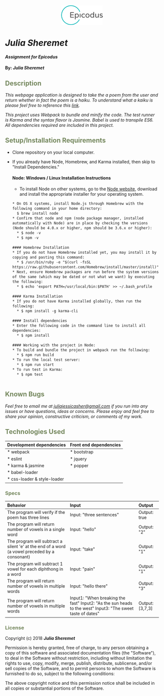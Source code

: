 <p align="center"><img width=27% src="https://github.com/juliajessica/template-webpack-karma/blob/master/media/epicodus_logo.png"></p>

# _Julia Sheremet_

#### _Assignment for Epicodus_

#### By: _**Julia Sheremet**_

## <span style="color:#74875d;">Description</span>

_This webpage application is designed to take the a poem from the user and return whether in fact the poem is a haiku. To understand what a kaiku is please feel free to reference this <a href="https://en.wikipedia.org/wiki/Haiku">link</a>._

_This project uses Webpack to bundle and minify the code. The test runner is Karma and the syntax flavor is Jasmine. Babel is used to transpile ES6. All dependencies required are included in this project._

## <span style="color:#74875d;">Setup/Installation Requirements</span>

* Clone repository on your local computer.
* If you already have Node, Homebrew, and Karma installed, then skip to "Install Dependencies."

  #### Node: Windows / Linux Installation Instructions
  * To install Node on other systems, go to the <a href="https://nodejs.org/en/">Node website</a>, download and install the appropriate installer for your operating system.

  ```Node: OSX Installation Instructions
  * On OS X systems, install Node.js through Homebrew with the following command in your home directory:
    $ brew install node
  * Confirm that node and npm (node package manager, installed automatically with Node) are in place by checking the versions (Node should be 4.0.x or higher, npm should be 3.6.x or higher):
    * $ node -v
    * $ npm -v

  #### Homebrew Installation
  * If you do not have Homebrew installed yet, you may install it by copying and pasting this command:
    * $ /usr/bin/ruby -e "$(curl -fsSL https://raw.githubusercontent.com/Homebrew/install/master/install)"
  * Next, ensure Homebrew packages are run before the system versions of the same (which may be dated or not what we want) by executing the following:
    * $ echo 'export PATH=/usr/local/bin:$PATH' >> ~/.bash_profile

  #### Karma Installation
  * If you do not have Karma installed globally, then run the following:
    * $ npm install -g karma-cli

  #### Install dependencies
  * Enter the following code in the command line to install all dependencies:
    * $ npm install

  #### Working with the project in Node:
  * To build and bundle the project in webpack run the following:
    * $ npm run build
  * To run the local test server:
    * $ npm run start
  * To run test in Karma:
    * $ npm test


## <span style="color:#74875d;">Known Bugs</span>

_Feel free to email me at [juliajessicasher@gmail.com](mailto:juliajessicasher@gmail.com) if you run into any issues or have questions, ideas or concerns. Please enjoy and feel free to share your opinion, constructive criticism, or comments of my work._

## <span style="color:#74875d;">Technologies Used</span>

| Development dependencies | Front end dependencies |
| :------------ | :------------- |
| * webpack | * bootstrap |
| * eslint | * jquery |
| * karma & jasmine | * popper
| * babel-loader |  |
| * css-loader & style-loader | | |




### <span style="color:#74875d;">Specs</span>
| Behavior | Input | Output |
| :-------------     | :------------- | :------------- |
| The program will verify if the poem has three lines | Input: "three sentences" | Output: true |
| The program will return number of vowels in a single word | Input: "hello" | Output: "2" |
| The program will subtract a silent 'e' at the end of a word (a vowel preceded by a consonant) | Input: "take" | Output: "1" |
| The program will subtract 1 vowel for each diphthong in a word | Input: "pain" | Output: "1" |
| The program will return number of vowels in multiple words | Input: "hello there" | Output: "3" |
| The program will return number of vowels in multiple words | Input1: "When breaking the fast" Input2: "As the sun heads to the west" Input3: "The sweet taste of dates"| Output: [3,7,3] |


### <span style="color:#74875d;">License</span>

Copyright (c) 2018 ****_Julia Sheremet_****

Permission is hereby granted, free of charge, to any person obtaining a copy of this software and associated documentation files (the "Software"), to deal in the Software without restriction, including without limitation the rights to use, copy, modify, merge, publish, distribute, sublicense, and/or sell copies of the Software, and to permit persons to whom the Software is furnished to do so, subject to the following conditions:

The above copyright notice and this permission notice shall be included in all copies or substantial portions of the Software.

```



